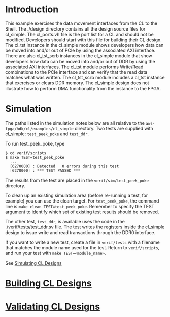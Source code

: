 # Introduction

This example exercises the data movement interfaces from the CL to the Shell. The ./design directory contains all the design source files for cl_simple. The cl_ports.vh file is the port list for a CL and should not be modified. Developers should start with this file for building their CL design. The cl_tst instance in the cl_simple module shows developers how data can be moved into and/or out of PCIe by using the associated AXI interface. There are also cl_tst_scrb instances in the cl_simple module that show developers how data can be moved into and/or out of DDR by using the associated AXI interfaces. The cl_tst module performs Write/Read combinations to the PCIe interface and can verify that the read data matches what was written.  The cl_tst_scrb module includes a cl_tst instance that exercises or clears DDR memory. The cl_simple design does not illustrate how to perform DMA functionality from the instance to the FPGA.

# Simulation

The paths listed in the simulation notes below are all relative to the `aws-fpga/hdk/cl/examples/cl_simple` directory. Two tests are supplied with cl_simple: `test_peek_poke` and `test_ddr`.

To run test_peek_poke, type

```
$ cd verif/scripts
$ make TEST=test_peek_poke
  ...
  [6270000] : Detected   0 errors during this test
  [6270000] : *** TEST PASSED ***
```
  
The results from the test are placed in the `verif/sim/test_peek_poke` directory.

To clean up an existing simulation area (before re-running a test, for example) you can use the clean target. For `test_peek_poke`, the command line is `make clean TEST=test_peek_poke`. Remember to specify the TEST argument to identify which set of existing test results should be removed.

The other test, `test_ddr`, is available uses the code in the ./verif/tests/test_ddr.sv file.  The test writes the registers inside the cl_simple design to issue write and read transactions through the DDR0 interface.

If you want to write a new test, create a file in `verif/tests` with a filename that matches the module name used for the test. Return to `verif/scripts`, and run your test with `make TEST=<module_name>`.

See [Simulating CL Designs](https://github.com/aws/aws-fpga/wiki/Simulating-CL-Designs-%28RTL-Simulation%29)

# [Building CL Designs](https://github.com/aws/aws-fpga/blob/master/hdk/cl/examples/Getting_Started_With_CL_Examples.md#overview-on-process-for-building-a-custom-logic-cl-implementation-for-aws-fpga-instances)

# [Validating CL Designs](https://github.com/aws/aws-fpga/wiki/Validating-CL-Designs)

